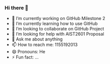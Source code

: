 ### Hi there 👋

<!--
**YuWangHei/YuWangHei** is a ✨ _special_ ✨ repository because its `README.md` (this file) appears on your GitHub profile.

Here are some ideas to get you started:

- 🔭 I’m currently working on ...
- 🌱 I’m currently learning ...
- 👯 I’m looking to collaborate on ...
- 🤔 I’m looking for help with ...
- 💬 Ask me about ...
- 📫 How to reach me: ...
- 😄 Pronouns: ...
- ⚡ Fun fact: ...
-->

- 🔭 I’m currently working on GitHub Milestone 2
- 🌱 I’m currently learning how to use GitHub
- 👯 I’m looking to collaborate on GitHub Project
- 🤔 I’m looking for help with AIST2601 Proposal
- 💬 Ask me about anything
- 📫 How to reach me: 1155192013
- 😄 Pronouns: He
- ⚡ Fun fact: ...
